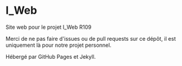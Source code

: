 # I_Web
Site web pour le projet I_Web R109

Merci de ne pas faire d'issues ou de pull requests sur ce dépôt, il est uniquement là pour notre projet personnel.

Hébergé par GitHub Pages et Jekyll.